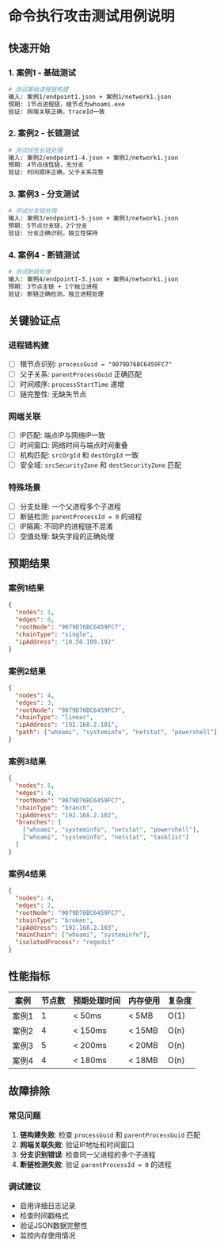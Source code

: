 # 命令执行攻击测试用例说明

## 快速开始

### 1. 案例1 - 基础测试
```bash
# 测试基础进程链构建
输入: 案例1/endpoint1.json + 案例1/network1.json
预期: 1节点进程链，根节点为whoami.exe
验证: 网端关联正确，traceId一致
```

### 2. 案例2 - 长链测试
```bash
# 测试线性长链处理
输入: 案例2/endpoint1-4.json + 案例2/network1.json
预期: 4节点线性链，无分支
验证: 时间顺序正确，父子关系完整
```

### 3. 案例3 - 分支测试
```bash
# 测试分支链处理
输入: 案例3/endpoint1-5.json + 案例3/network1.json
预期: 5节点分支链，2个分支
验证: 分支正确识别，独立性保持
```

### 4. 案例4 - 断链测试
```bash
# 测试断链处理
输入: 案例4/endpoint1-3.json + 案例4/network1.json
预期: 3节点主链 + 1个独立进程
验证: 断链正确检测，独立进程处理
```

## 关键验证点

### 进程链构建
- [ ] 根节点识别: `processGuid = "9079D76BC6459FC7"`
- [ ] 父子关系: `parentProcessGuid` 正确匹配
- [ ] 时间顺序: `processStartTime` 递增
- [ ] 链完整性: 无缺失节点

### 网端关联
- [ ] IP匹配: 端点IP与网络IP一致
- [ ] 时间窗口: 网络时间与端点时间重叠
- [ ] 机构匹配: `srcOrgId` 和 `destOrgId` 一致
- [ ] 安全域: `srcSecurityZone` 和 `destSecurityZone` 匹配

### 特殊场景
- [ ] 分支处理: 一个父进程多个子进程
- [ ] 断链检测: `parentProcessId = 0` 的进程
- [ ] IP隔离: 不同IP的进程链不混淆
- [ ] 空值处理: 缺失字段的正确处理

## 预期结果

### 案例1结果
```json
{
  "nodes": 1,
  "edges": 0,
  "rootNode": "9079D76BC6459FC7",
  "chainType": "single",
  "ipAddress": "10.50.109.192"
}
```

### 案例2结果
```json
{
  "nodes": 4,
  "edges": 3,
  "rootNode": "9079D76BC6459FC7",
  "chainType": "linear",
  "ipAddress": "192.168.2.101",
  "path": ["whoami", "systeminfo", "netstat", "powershell"]
}
```

### 案例3结果
```json
{
  "nodes": 5,
  "edges": 4,
  "rootNode": "9079D76BC6459FC7",
  "chainType": "branch",
  "ipAddress": "192.168.2.102",
  "branches": [
    ["whoami", "systeminfo", "netstat", "powershell"],
    ["whoami", "systeminfo", "netstat", "tasklist"]
  ]
}
```

### 案例4结果
```json
{
  "nodes": 4,
  "edges": 2,
  "rootNode": "9079D76BC6459FC7",
  "chainType": "broken",
  "ipAddress": "192.168.2.103",
  "mainChain": ["whoami", "systeminfo"],
  "isolatedProcess": "regedit"
}
```

## 性能指标

| 案例 | 节点数 | 预期处理时间 | 内存使用 | 复杂度 |
|------|--------|--------------|----------|--------|
| 案例1 | 1 | < 50ms | < 5MB | O(1) |
| 案例2 | 4 | < 150ms | < 15MB | O(n) |
| 案例3 | 5 | < 200ms | < 20MB | O(n) |
| 案例4 | 4 | < 180ms | < 18MB | O(n) |

## 故障排除

### 常见问题
1. **链构建失败**: 检查 `processGuid` 和 `parentProcessGuid` 匹配
2. **网端关联失败**: 验证IP地址和时间窗口
3. **分支识别错误**: 检查同一父进程的多个子进程
4. **断链检测失败**: 验证 `parentProcessId = 0` 的进程

### 调试建议
- 启用详细日志记录
- 检查时间戳格式
- 验证JSON数据完整性
- 监控内存使用情况
